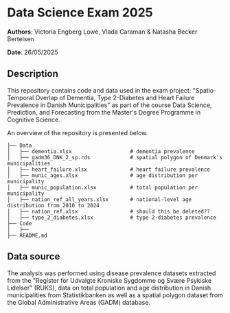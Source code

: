 # Data Science Exam 2025

**Authors**: Victoria Engberg Lowe, Vlada Caraman & Natasha Becker Bertelsen

**Date**: 26/05/2025

## Description
This repository contains code and data used in the exam project: "Spatio-Temporal Overlap of Dementia, Type 2-Diabetes and Heart Failure Prevalence in Danish Municipalities" as part of the course Data Science, Prediction, and Forecasting from the Master's Degree Programme in Cognitive Science. 

An overview of the repository is presented below. 
```
├── Data    
│   ├── dementia.xlsx                   # dementia prevalence 
│   ├── gadm36_DNK_2_sp.rds             # spatial polygon of Denmark's municipalities
│   ├── heart_failure.xlsx              # heart failure prevalence 
│   ├── munic_ages.xlsx                 # age distribution per municipality
│   ├── munic_population.xlsx           # total population per municipality 
│   ├── nation_ref_all_years.xlsx       # national-level age distribution from 2010 to 2024
│   ├── nation_ref.xlsx                 # should this be deleted??
│   ├── type_2_diabetes.xlsx            # type 2-diabetes prevalence 
├── Code
│   ├──
├── README.md  
```

## Data source
The analysis was performed using disease prevalence datasets extracted from the "Register for Udvalgte Kroniske Sygdomme og Svære Psykiske Lidelser" (RUKS), data on total population and age distribution in Danish municipalities from Statistikbanken as well as a spatial polygon dataset from the Global Administrative Areas (GADM) database.
